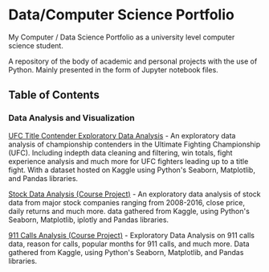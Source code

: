 # Data/Computer Science Portfolio
My Computer / Data Science Portfolio as a university level computer science student.

A repository of the body of academic and personal projects with the use of Python. Mainly presented in the form of Jupyter notebook files.

## Table of Contents

### Data Analysis and Visualization

[UFC Title Contender Exploratory Data Analysis](https://github.com/brock-r/Data-Computer-Science-Portfolio/blob/master/UFC%20Contender%20Analysis.ipynb) - An exploratory data analysis of championship contenders in the Ultimate Fighting Championship (UFC). Including indepth data cleaning and filtering, win totals, fight experience analysis and much more for UFC fighters leading up to a title fight. With a dataset hosted on Kaggle using Python's Seaborn, Matplotlib, and Pandas libraries.

[Stock Data Analysis (Course Project)](https://github.com/brock-r/Data-Computer-Science-Portfolio/blob/master/Finance%20Capstone%20Project%20.ipynb) - An exploratory data analysis of stock data from major stock companies ranging from 2008-2016, close price, daily returns and much more. data gathered from Kaggle, using Python's Seaborn, Matplotlib, iplotly and Pandas libraries.

[911 Calls Analysis (Course Project)](https://github.com/brock-r/Data-Computer-Science-Portfolio/blob/master/Data%20Capstone%20Project%20911%20Calls.ipynb) - Exploratory Data Analysis on 911 calls data, reason for calls, popular months for 911 calls, and much more. Data gathered from Kaggle, using Python's Seaborn, Matplotlib, and Pandas libraries.

